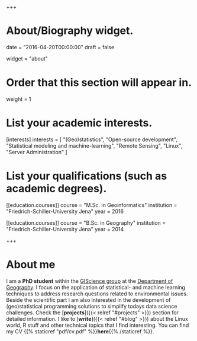 +++
# About/Biography widget.

date = "2016-04-20T00:00:00"
draft = false

widget = "about"

# Order that this section will appear in.
weight = 1

# List your academic interests.
[interests]
  interests = [
    "(Geo)statistics",
    "Open-source development",
    "Statistical modeling and machine-learning",
    "Remote Sensing",
    "Linux", 
    "Server Administration"
  ]

# List your qualifications (such as academic degrees).
[[education.courses]]
  course = "M.Sc. in Geoinformatics"
  institution = "Friedrich-Schiller-University Jena"
  year = 2016

[[education.courses]]
  course = "B.Sc. in Geography"
  institution = "Friedrich-Schiller-University Jena"
  year = 2014
 
+++

# About me

I am a **PhD student** within the [GIScience group](http://www.geographie.uni-jena.de/Geoinformatik_p_1558.html) at the [Department of Geography](http://www.geographie.uni-jena.de/Institut+für+Geographie.html). 
I focus on the application of statistical- and machine learning techniques to address research questions related to environmental issues. 
Beside the scientific part I am also interested in the development of (geo)statistical programming solutions to simplify todays data science challenges. 
Check the [**projects**]({{< relref "#projects" >}}) section for detailed information.
I like to [**write**]({{< relref "#blog" >}}) about the Linux world, R stuff and other technical topics that I find interesting.
You can find my CV {{% staticref "pdf/cv.pdf" %}}**here**{{% /staticref %}}.
